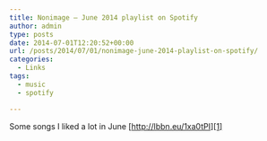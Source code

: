 ```yaml
---
title: Nonimage – June 2014 playlist on Spotify
author: admin
type: posts
date: 2014-07-01T12:20:52+00:00
url: /posts/2014/07/01/nonimage-june-2014-playlist-on-spotify/
categories:
  - Links
tags:
  - music
  - spotify

---
```

Some songs I liked a lot in June [http://lbbn.eu/1xa0tPI][1]

 [1]: http://open.spotify.com/user/nonimage/playlist/4BZEwjEtJMu8WyvedPbl6l